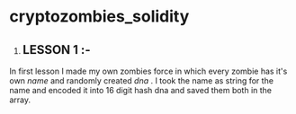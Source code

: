 # cryptozombies_solidity

1. ## LESSON 1 :-
 In first lesson I made my own zombies force in which every zombie has it's own *name* and randomly created *dna* . I took the name as string for the   name and encoded it into 16 digit hash dna and saved them both in the array.
